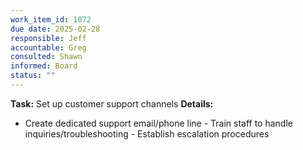 ```yaml
---
work_item_id: 1072
due date: 2025-02-28
responsible: Jeff
accountable: Greg
consulted: Shawn
informed: Board
status: ""
---
```


**Task:** Set up customer support channels
**Details:**
- Create dedicated support email/phone line - Train staff to handle inquiries/troubleshooting - Establish escalation procedures
